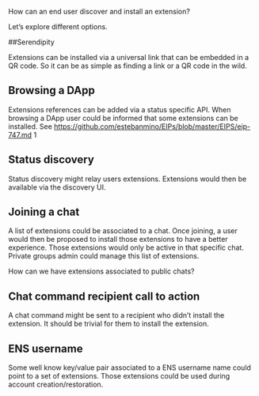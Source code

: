 How can an end user discover and install an extension?

Let’s explore different options.

##Serendipity

Extensions can be installed via a universal link that can be embedded in a QR code. So it can be as simple as finding a link or a QR code in the wild.

## Browsing a DApp

Extensions references can be added via a status specific API. When browsing a DApp user could be informed that some extensions can be installed. See https://github.com/estebanmino/EIPs/blob/master/EIPS/eip-747.md 1

## Status discovery

Status discovery might relay users extensions. Extensions would then be available via the discovery UI.

## Joining a chat

A list of extensions could be associated to a chat. Once joining, a user would then be proposed to install those extensions to have a better experience. Those extensions would only be active in that specific chat.
Private groups admin could manage this list of extensions.

How can we have extensions associated to public chats?

## Chat command recipient call to action

A chat command might be sent to a recipient who didn’t install the extension. It should be trivial for them to install the extension.

## ENS username

Some well know key/value pair associated to a ENS username name could point to a set of extensions. Those extensions could be used during account creation/restoration.